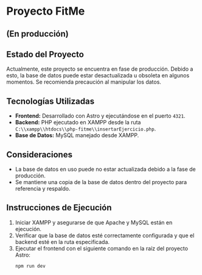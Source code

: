 # Proyecto FitMe
## (En producción)

## Estado del Proyecto
Actualmente, este proyecto se encuentra en fase de producción. Debido a esto, la base de datos puede estar desactualizada u obsoleta en algunos momentos. Se recomienda precaución al manipular los datos.

## Tecnologías Utilizadas
- **Frontend:** Desarrollado con Astro y ejecutándose en el puerto `4321`.
- **Backend:** PHP ejecutado en XAMPP desde la ruta `C:\\xampp\\htdocs\\php-fitme\\insertarEjercicio.php`.
- **Base de Datos:** MySQL manejado desde XAMPP.

## Consideraciones
- La base de datos en uso puede no estar actualizada debido a la fase de producción.
- Se mantiene una copia de la base de datos dentro del proyecto para referencia y respaldo.

## Instrucciones de Ejecución
1. Iniciar XAMPP y asegurarse de que Apache y MySQL están en ejecución.
2. Verificar que la base de datos esté correctamente configurada y que el backend esté en la ruta especificada.
3. Ejecutar el frontend con el siguiente comando en la raíz del proyecto Astro:
   ```sh
   npm run dev

